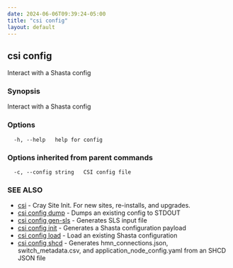 ```yaml
---
date: 2024-06-06T09:39:24-05:00
title: "csi config"
layout: default
---
```

## csi config

Interact with a Shasta config

### Synopsis

Interact with a Shasta config

### Options

```
  -h, --help   help for config
```

### Options inherited from parent commands

```
  -c, --config string   CSI config file
```

### SEE ALSO

* [csi](/commands/csi/)	 - Cray Site Init. For new sites, re-installs, and upgrades.
* [csi config dump](/commands/csi_config_dump/)	 - Dumps an existing config to STDOUT
* [csi config gen-sls](/commands/csi_config_gen-sls/)	 - Generates SLS input file
* [csi config init](/commands/csi_config_init/)	 - Generates a Shasta configuration payload
* [csi config load](/commands/csi_config_load/)	 - Load an existing Shasta configuration
* [csi config shcd](/commands/csi_config_shcd/)	 - Generates hmn_connections.json, switch_metadata.csv, and application_node_config.yaml from an SHCD JSON file

